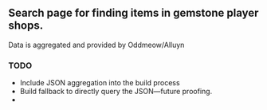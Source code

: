 ## Search page for finding items in gemstone player shops.

Data is aggregated and provided by Oddmeow/Alluyn

### TODO

* Include JSON aggregation into the build process
* Build fallback to directly query the JSON—future proofing.
* 